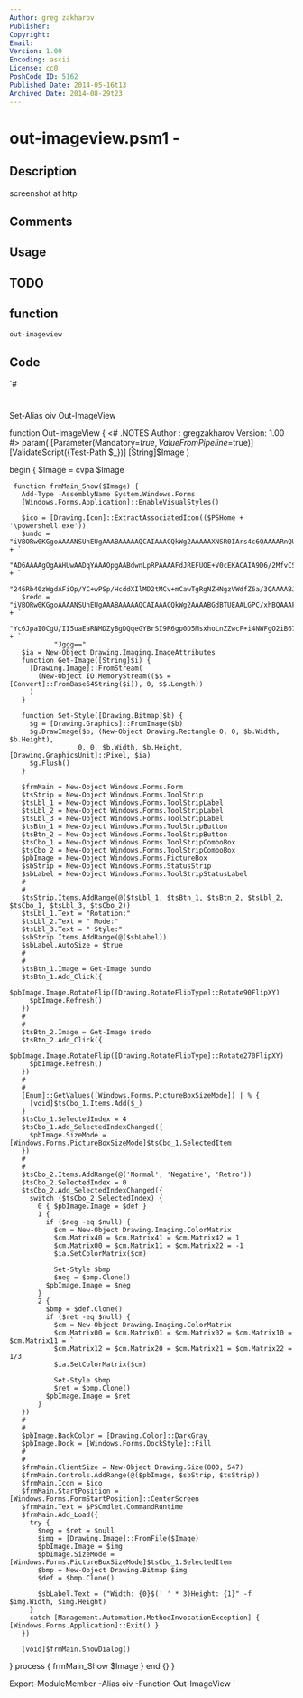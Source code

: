 ```yaml
---
Author: greg zakharov
Publisher: 
Copyright: 
Email: 
Version: 1.00
Encoding: ascii
License: cc0
PoshCode ID: 5162
Published Date: 2014-05-16t13
Archived Date: 2014-08-29t23
---
```


# out-imageview.psm1 - 

## Description

screenshot at http

## Comments



## Usage



## TODO



## function

`out-imageview`

## Code

`#
 #
 Set-Alias oiv Out-ImageView
 
 function Out-ImageView {
   <#
     .NOTES
         Author : gregzakharov
         Version: 1.00
   #>
   param(
     [Parameter(Mandatory=$true, ValueFromPipeline=$true)]
     [ValidateScript({Test-Path $_})]
     [String]$Image
   )
   
   begin {
     $Image = cvpa $Image
     
     function frmMain_Show($Image) {
       Add-Type -AssemblyName System.Windows.Forms
       [Windows.Forms.Application]::EnableVisualStyles()
       
       $ico = [Drawing.Icon]::ExtractAssociatedIcon(($PSHome + '\powershell.exe'))
       $undo = "iVBORw0KGgoAAAANSUhEUgAAABAAAAAQCAIAAACQkWg2AAAAAXNSR0IArs4c6QAAAARnQU1BAACxjwv8YQUAAAAgY0hSTQAAeiYAAICEA" + `
               "AD6AAAAgOgAAHUwAADqYAAAOpgAABdwnLpRPAAAAFdJREFUOE+V0cEKACAIA9D6/2MfvCShYoI68SR7CDoBDKkMUK0VZ28yYloAFvVO6m" + `
               "246Rb40zWgdAFiOp/YC+wPSp/HcddXIlMD2tMCv+mCawTgRgNZHNgzVWdfZ6a/3QAAAABJRU5ErkJggg=="
       $redo = "iVBORw0KGgoAAAANSUhEUgAAABAAAAAQCAIAAACQkWg2AAAABGdBTUEAALGPC/xhBQAAAFdJREFUOE+V0dEOACAEBVD9/6MPltbWDHGZr" + `
               "Yc6JpaI0CgU/II5uaEaRNMDZyBgDQqeGYBrSI9R6gp0D5MsxhoLnZZwcF+i4NWFgO2iB67nBsQfViCdxwafG2df4Xe7AgAAAABJRU5Erk" + `
               "Jggg=="
       $ia = New-Object Drawing.Imaging.ImageAttributes
       function Get-Image([String]$i) {
         [Drawing.Image]::FromStream(
           (New-Object IO.MemoryStream(($$ = [Convert]::FromBase64String($i)), 0, $$.Length))
         )
       }
       
       function Set-Style([Drawing.Bitmap]$b) {
         $g = [Drawing.Graphics]::FromImage($b)
         $g.DrawImage($b, (New-Object Drawing.Rectangle 0, 0, $b.Width, $b.Height),
                     0, 0, $b.Width, $b.Height, [Drawing.GraphicsUnit]::Pixel, $ia)
         $g.Flush()
       }
       
       $frmMain = New-Object Windows.Forms.Form
       $tsStrip = New-Object Windows.Forms.ToolStrip
       $tsLbl_1 = New-Object Windows.Forms.ToolStripLabel
       $tsLbl_2 = New-Object Windows.Forms.ToolStripLabel
       $tsLbl_3 = New-Object Windows.Forms.ToolStripLabel
       $tsBtn_1 = New-Object Windows.Forms.ToolStripButton
       $tsBtn_2 = New-Object Windows.Forms.ToolStripButton
       $tsCbo_1 = New-Object Windows.Forms.ToolStripComboBox
       $tsCbo_2 = New-Object Windows.Forms.ToolStripComboBox
       $pbImage = New-Object Windows.Forms.PictureBox
       $sbStrip = New-Object Windows.Forms.StatusStrip
       $sbLabel = New-Object Windows.Forms.ToolStripStatusLabel
       #
       #
       $tsStrip.Items.AddRange(@($tsLbl_1, $tsBtn_1, $tsBtn_2, $tsLbl_2, $tsCbo_1, $tsLbl_3, $tsCbo_2))
       $tsLbl_1.Text = "Rotation:"
       $tsLbl_2.Text = " Mode:"
       $tsLbl_3.Text = " Style:"
       $sbStrip.Items.AddRange(@($sbLabel))
       $sbLabel.AutoSize = $true
       #
       #
       $tsBtn_1.Image = Get-Image $undo
       $tsBtn_1.Add_Click({
         $pbImage.Image.RotateFlip([Drawing.RotateFlipType]::Rotate90FlipXY)
         $pbImage.Refresh()
       })
       #
       #
       $tsBtn_2.Image = Get-Image $redo
       $tsBtn_2.Add_Click({
         $pbImage.Image.RotateFlip([Drawing.RotateFlipType]::Rotate270FlipXY)
         $pbImage.Refresh()
       })
       #
       #
       [Enum]::GetValues([Windows.Forms.PictureBoxSizeMode]) | % {
         [void]$tsCbo_1.Items.Add($_)
       }
       $tsCbo_1.SelectedIndex = 4
       $tsCbo_1.Add_SelectedIndexChanged({
         $pbImage.SizeMode = [Windows.Forms.PictureBoxSizeMode]$tsCbo_1.SelectedItem
       })
       #
       #
       $tsCbo_2.Items.AddRange(@('Normal', 'Negative', 'Retro'))
       $tsCbo_2.SelectedIndex = 0
       $tsCbo_2.Add_SelectedIndexChanged({
         switch ($tsCbo_2.SelectedIndex) {
           0 { $pbImage.Image = $def }
           1 {
             if ($neg -eq $null) {
               $cm = New-Object Drawing.Imaging.ColorMatrix
               $cm.Matrix40 = $cm.Matrix41 = $cm.Matrix42 = 1
               $cm.Matrix00 = $cm.Matrix11 = $cm.Matrix22 = -1
               $ia.SetColorMatrix($cm)
               
               Set-Style $bmp
               $neg = $bmp.Clone()
             $pbImage.Image = $neg
           }
           2 {
             $bmp = $def.Clone()
             if ($ret -eq $null) {
               $cm = New-Object Drawing.Imaging.ColorMatrix
               $cm.Matrix00 = $cm.Matrix01 = $cm.Matrix02 = $cm.Matrix10 = $cm.Matrix11 = `
               $cm.Matrix12 = $cm.Matrix20 = $cm.Matrix21 = $cm.Matrix22 = 1/3
               $ia.SetColorMatrix($cm)
               
               Set-Style $bmp
               $ret = $bmp.Clone()
             $pbImage.Image = $ret
           }
       })
       #
       #
       $pbImage.BackColor = [Drawing.Color]::DarkGray
       $pbImage.Dock = [Windows.Forms.DockStyle]::Fill
       #
       #
       $frmMain.ClientSize = New-Object Drawing.Size(800, 547)
       $frmMain.Controls.AddRange(@($pbImage, $sbStrip, $tsStrip))
       $frmMain.Icon = $ico
       $frmMain.StartPosition = [Windows.Forms.FormStartPosition]::CenterScreen
       $frmMain.Text = $PSCmdlet.CommandRuntime
       $frmMain.Add_Load({
         try {
           $neg = $ret = $null
           $img = [Drawing.Image]::FromFile($Image)
           $pbImage.Image = $img
           $pbImage.SizeMode = [Windows.Forms.PictureBoxSizeMode]$tsCbo_1.SelectedItem
           $bmp = New-Object Drawing.Bitmap $img
           $def = $bmp.Clone()
           
           $sbLabel.Text = ("Width: {0}$(' ' * 3)Height: {1}" -f $img.Width, $img.Height)
         }
         catch [Management.Automation.MethodInvocationException] { [Windows.Forms.Application]::Exit() }
       })
       
       [void]$frmMain.ShowDialog()
   }
   process {
     frmMain_Show $Image
   }
   end {}
 }
 
 Export-ModuleMember -Alias oiv -Function Out-ImageView
`

